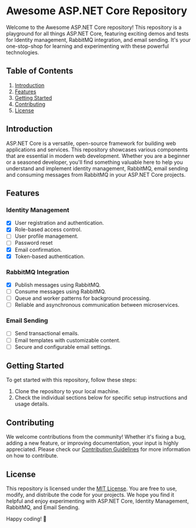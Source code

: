 ﻿# Awesome ASP.NET Core Repository

Welcome to the Awesome ASP.NET Core repository! This repository is a playground for all things ASP.NET Core, featuring exciting demos and tests for Identity management, RabbitMQ integration, and email sending. It's your one-stop-shop for learning and experimenting with these powerful technologies.

## Table of Contents

1. [Introduction](#introduction)
2. [Features](#features)
3. [Getting Started](#getting-started)
4. [Contributing](#contributing)
5. [License](#license)

[//]: # (4. [Identity Management]&#40;#identity-management&#41;)

[//]: # (5. [RabbitMQ Integration]&#40;#rabbitmq-integration&#41;)

[//]: # (6. [Email Sending]&#40;#email-sending&#41;)

## Introduction

ASP.NET Core is a versatile, open-source framework for building web applications and services. This repository showcases various components that are essential in modern web development. Whether you are a beginner or a seasoned developer, you'll find something valuable here to help you understand and implement identity management, RabbitMQ, email sending and consuming messages from RabbitMQ in your ASP.NET Core projects.

## Features

### Identity Management

- [x] User registration and authentication.
- [x] Role-based access control.
- [ ] User profile management.
- [ ] Password reset 
- [x] Email confirmation.
- [x] Token-based authentication.

### RabbitMQ Integration

- [x] Publish messages using RabbitMQ.
- [ ] Consume messages using RabbitMQ.
- [ ] Queue and worker patterns for background processing.
- [ ] Reliable and asynchronous communication between microservices.

### Email Sending

- [ ] Send transactional emails.
- [ ] Email templates with customizable content.
- [ ] Secure and configurable email settings.

## Getting Started

To get started with this repository, follow these steps:

1. Clone the repository to your local machine.
2. Check the individual sections below for specific setup instructions and usage details.

[//]: # (## Identity Management)

[//]: # ()
[//]: # (The Identity Management section provides a complete set of features for user authentication, role-based access control, and user profile management. Secure your application with robust user management capabilities.)

[//]: # ()
[//]: # (For more details, refer to the [Identity Management documentation]&#40;identity-management/README.md&#41;.)

[//]: # ()
[//]: # (## RabbitMQ Integration)

[//]: # ()
[//]: # (RabbitMQ is a messaging broker that enables reliable, asynchronous communication between your application components. Explore how to use RabbitMQ for message publishing, subscribing, and handling background tasks.)

[//]: # ()
[//]: # (For more details, refer to the [RabbitMQ Integration documentation]&#40;rabbitmq-integration/README.md&#41;.)

[//]: # ()
[//]: # (## Email Sending)

[//]: # ()
[//]: # (Sending transactional emails is a vital part of any web application. Learn how to configure and use the email sending module to keep your users informed and engaged.)

[//]: # ()
[//]: # (For more details, refer to the [Email Sending documentation]&#40;email-sending/README.md&#41;.)

## Contributing

We welcome contributions from the community! Whether it's fixing a bug, adding a new feature, or improving documentation, your input is highly appreciated. Please check our [Contribution Guidelines](CONTRIBUTING.md) for more information on how to contribute.

## License

This repository is licensed under the [MIT License](LICENSE). You are free to use, modify, and distribute the code for your projects. We hope you find it helpful and enjoy experimenting with ASP.NET Core, Identity Management, RabbitMQ, and Email Sending.

Happy coding! 🚀
